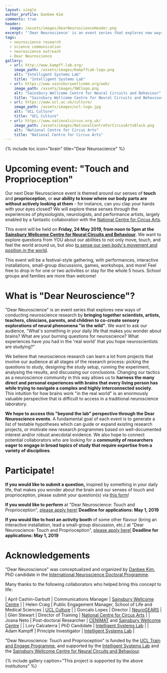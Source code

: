 ```yaml
---
layout: single
author_profile: Danbee Kim
comments: true
header:
  image: /assets/images/DearNeuroscienceHeader.png
excerpt: "'Dear Neuroscience' is an event series that explores new ways of conducting neuroscience research by bringing together scientists, artists, parents, and children to co-create sensory explorations of neural phenomena 'in the wild'."
tags:
  - neuroscience research
  - science communication
  - neuroscience outreach
  - Dear Neuroscience
gallery: 
  - url: http://www.kampff-lab.org/
    image_path: /assets/images/KampffLab-logo.png
    alt: "Intelligent Systems Lab"
    title: "Intelligent Systems Lab" 
  - url: https://www.sainsburywellcome.org/web/
    image_path: /assets/images/SWClogo.png
    alt: "Sainsbury Wellcome Centre for Neural Circuits and Behaviour"
    title: "Sainsbury Wellcome Centre for Neural Circuits and Behaviour"
  - url: https://www.ucl.ac.uk/culture/
    image_path: /assets/images/ucl-logo.jpg
    alt: "UCL Culture"
    title: "UCL Culture"
  - url: https://www.nationalcircus.org.uk/
	image_path: /assets/images/NationalCentreForCircusArtsBlack.png
	alt: "National Centre for Circus Arts"
	title: "National Centre for Circus Arts"
---
```


{% include toc icon="brain" title="Dear Neuroscience" %}

# Upcoming event: "Touch and Proprioception"

Our next Dear Neuroscience event is themed around our senses of **touch** and **proprioception**, or **our ability to know where our body parts are without actively looking at them** - for instance, can you clap your hands with your eyes closed? We will explore these senses through the experiences of physiologists, neurologists, and performance artists, largely enabled by a fantastic collaboration with the [National Centre for Circus Arts](https://www.nationalcircus.org.uk/). 

This event will be held on **Friday, 24 May 2019, from noon to 5pm at the [Sainsbury Wellcome Centre for Neural Circuits and Behaviour](https://goo.gl/maps/BtRHagPzAuF2)**. We want to explore questions from YOU about our abilities to not only move, touch, and feel the world around us, but also [to sense our own body's movement and position in the world](https://en.wikipedia.org/wiki/Proprioception).  

This event will be a festival-style gathering, with performances, interactive installations, small-group discussions, games, workshops, and more! Feel free to drop in for one or two activities or stay for the whole 5 hours. School groups and families are more than welcome!

# What is "Dear Neuroscience"?

"Dear Neuroscience" is an event series that explores new ways of conducting neuroscience research by **bringing together scientists, artists, teachers, clinicians, parents, and children to co-create sensory explorations of neural phenomena "in the wild"**. We want to ask our audience, "What's something in your daily life that makes you wonder about brains? What are your burning questions for neuroscience? What experiences have you had in the 'real world' that you hope neuroscientists are studying?"

We believe that neuroscience research can learn a lot from projects that involve our audience at all stages of the research process: picking the questions to study, designing the study setup, running the experiment, analysing the results, and discussing our conclusions. Changing our tactics as a neuroscience community in this way allows us to **harness the many direct and personal experiences with brains that every living person has while trying to navigate a complex and highly interconnected society**. This intuition for how brains work "in the real world" is an enormously valuable perspective that is difficult to access in a traditional neuroscience laboratory. 

**We hope to access this "beyond the lab" perspective through the Dear Neuroscience events**. A fundamental goal of each event is to generate a list of testable hypotheses which can guide or expand existing research projects, or motivate new research programmes based on well-documented interest and/or robust anecdotal evidence. We also hope to connect potential collaborators who are looking for a **community of researchers eager to engage in broad topics of study that require expertise from a variety of disciplines**. 

# Participate! 

**If you would like to submit a question,** inspired by something in your daily life, that makes you wonder about the brain and our senses of touch and proprioception, please submit your question(s) via [this form](https://forms.gle/u4KBCusofMndqjNa7)!

**If you would like to perform** at "Dear Neuroscience: Touch and Proprioception", [please apply here!](https://forms.gle/kFzrHNKt3CjB2xvD9) **Deadline for applications: May 1, 2019**

**If you would like to host an activity booth** of some other flavour (bring an interactive installation, lead a small-group discussion, etc.) at "Dear Neuroscience: Touch and Proprioception", [please apply here!](https://forms.gle/h2WeZjoKs4fTiPGfA) **Deadline for applications: May 1, 2019**

# Acknowledgements

"Dear Neuroscience" was conceptualized and organized by [Danbee Kim](danbeekim.org), PhD candidate in the [International Neuroscience Doctoral Programme](http://www.neuro.fchampalimaud.org/en/education/phd-programme-indp/). 

Many thanks to the following collaborators who helped bring this concept to life:

| April Cashin-Garbutt | Communications Manager | [Sainsbury Wellcome Centre](https://www.sainsburywellcome.org/web/) |
| Helen Craig  | Public Engagement Manager, School of Life and Medical Sciences | [UCL Culture](https://www.ucl.ac.uk/culture/) |
| Goncalo Lopes | Director | [NeuroGEARS](https://neurogears.org/) |
| Glen Stewart | Director of Training | [National Centre for Circus Arts](https://www.nationalcircus.org.uk/) |
| Joana Neto | Post-doctoral Researcher | [CENIMAT](https://www.cenimat.fct.unl.pt/) and [Sainsbury Wellcome Centre](https://www.sainsburywellcome.org/web/) |
| Lory Calcaterra | PhD Candidate | [Intelligent Systems Lab](http://www.kampff-lab.org/) |
| Adam Kampff  | Principle Investigator | [Intelligent Systems Lab](http://www.kampff-lab.org/) |

"Dear Neuroscience: Touch and Proprioception" is funded by the [UCL Train and Engage Programme](https://www.ucl.ac.uk/culture/projects/train-and-engage), and supported by the [Intelligent Systems Lab](http://www.kampff-lab.org/) and the [Sainsbury Wellcome Centre for Neural Circuits and Behaviour](https://www.sainsburywellcome.org/web/). 

{% include gallery caption="This project is supported by the above institutions" %}

